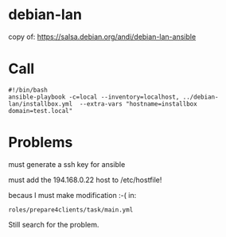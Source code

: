 # debian-lan
copy of: https://salsa.debian.org/andi/debian-lan-ansible

# Call 
```
#!/bin/bash
ansible-playbook -c=local --inventory=localhost, ../debian-lan/installbox.yml  --extra-vars "hostname=installbox domain=test.local"
```
# Problems
must generate a ssh key for ansible 

must add the 194.168.0.22 host to /etc/hostfile!

becaus I must make modification :-( in:
```
roles/prepare4clients/task/main.yml 
```
Still search for the problem.
